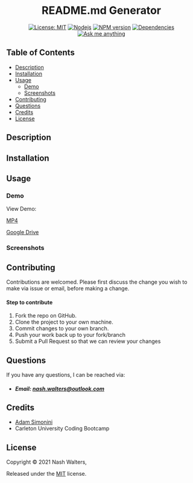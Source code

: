 <h1 align=center> README.md Generator</h1>

<p align="center">
 <a href=""><img alt="License: MIT" src="https://img.shields.io/badge/License-MIT-yellow.svg" target="_blank" /></a>
 <a href=""><img alt="Nodejs" src="https://aleen42.github.io/badges/src/node.svg" target="_blank" /></a>
 <a href=""><img alt="NPM version" src="https://img.shields.io/badge/npm-v6.14.10-blue" target="_blank" /></a>
 <a href=""><img alt="Dependencies" src="https://img.shields.io/badge/dependencies%20-up%20to%20date-orange" target="_blank" /></a>
 <a href="https://github.com/nashwalters"><img alt="Ask me anything" src="https://img.shields.io/badge/Ask%20me-anything-1abc9c.svg" target="_blank" /></a>
</p>

## Table of Contents
* [Description](#description)
* [Installation](#installation)
* [Usage](#usage)
  * [Demo](#demo)
  * [Screenshots](#screenshots)
* [Contributing](#contributing)
* [Questions](#questions)
* [Credits](#credits)
* [License](#license)

## Description

## Installation

## Usage

### Demo
View Demo:

[MP4](https://github.com/nashwalters/pro-readme-generator/blob/main/assets/readme-md-demo.mp4)

[Google Drive](https://drive.google.com/file/d/1Rb_5jMLZ2luunzGbPHvop5pyrQuSxf9E/view)

### Screenshots

## Contributing
Contributions are welcomed. Please first discuss the change you wish to make via issue or email, before making a change.

#### Step to contribute 
1. Fork the repo on GitHub.
2. Clone the project to your own machine.
3. Commit changes to your own branch.
4. Push your work back up to your fork/branch
5. Submit a Pull Request so that we can review your changes

## Questions       
If you have any questions, I can be reached via:
* ##### Email: nash.walters@outlook.com

## Credits
* [Adam Simonini](https://github.com/adamsimonini)
* Carleton University Coding Bootcamp

## License 
Copyright © 2021 Nash Walters,

Released under the [MIT](https://github.com/nashwalters/pro-readme-generator/LICENSE) license.
